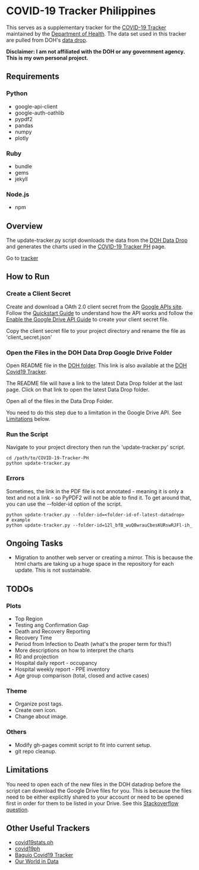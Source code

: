 # COVID-19 Tracker Philippines


This serves as a supplementary tracker for the [COVID-19 Tracker](https://www.doh.gov.ph/covid19tracker) maintained by the [Department of Health](https://www.doh.gov.ph/). The data set used in this tracker are pulled from DOH's [data drop](https://drive.google.com/drive/folders/1ZPPcVU4M7T-dtRyUceb0pMAd8ickYf8o).

**Disclaimer: I am not affiliated with the DOH or any government agency. This is my own personal project.**


## Requirements
### Python
* google-api-client
* google-auth-oathlib
* pypdf2
* pandas
* numpy
* plotly

### Ruby
* bundle
* gems
* jekyll

### Node.js
* npm

## Overview
The update-tracker.py script downloads the data from the [DOH Data Drop](https://drive.google.com/drive/folders/1ZPPcVU4M7T-dtRyUceb0pMAd8ickYf8o)
and generates the charts used in the [COVID-19 Tracker PH](https://donfiguerres.github.io/COVID-19-Tracker-PH/tracker)
page.

Go to [tracker](https://donfiguerres.github.io/COVID-19-Tracker-PH/tracker)

## How to Run
### Create a Client Secret
Create and download a OAth 2.0 client secret from the
[Google APIs site](https://console.developers.google.com/).
Follow the
[Quickstart Guide](https://developers.google.com/drive/api/v3/quickstart/python)
to understand how the API works and follow the
[Enable the Google Drive API Guide](https://developers.google.com/drive/api/v3/enable-drive-api)
to create your client secret file.

Copy the client secret file to your project directory and rename the file as
'client_secret.json'

### Open the Files in the DOH Data Drop Google Drive Folder
Open README file in the [DOH folder](https://drive.google.com/drive/folders/1ZPPcVU4M7T-dtRyUceb0pMAd8ickYf8o).
This link is also available at the [DOH Covid19 Tracker](https://ncovtracker.doh.gov.ph/).

The README file will have a link to the latest Data Drop folder at the last page. Click on that link to open the latest Data Drop folder.

Open all of the files in the Data Drop Folder.

You need to do this step due to a limitation in the Google Drive API. See [Limitations](#limitations)
below.

### Run the Script
Navigate to your project directory then run the 'update-tracker.py' script.

    cd /path/to/COVID-19-Tracker-PH
    python update-tracker.py

### Errors
Sometimes, the link in the PDF file is not annotated - meaning it is only a text
and not a link - so PyPDF2 will not be able to find it. To get around that, you
can use the --folder-id option of the script.

    python update-tracker.py --folder-id=<folder-id-of-latest-datadrop>
    # example
    python update-tracker.py --folder-id=12l_bfB_wuQ8wrauCbesKURswRJFl-ih_

## Ongoing Tasks
* Migration to another web server or creating a mirror. This is because the
html charts are taking up a huge space in the repository for each update. This
is not sustainable.

## TODOs
### Plots
* Top Region
* Testing ang Confirmation Gap
* Death and Recovery Reporting
* Recovery Time
* Period from Infection to Death (what's the proper term for this?)
* More descriptions on how to interpret the charts
* R0 and projection
* Hospital daily report - occupancy
* Hospital weekly report - PPE inventory
* Age group comparison (total, closed and active cases)

### Theme
* Organize post tags.
* Create own icon.
* Change about image.

### Others
* Modify gh-pages commit script to fit into current setup.
* git repo cleanup.


## Limitations
You need to open each of the new files in the DOH datadrop before the script can
download the Google Drive files for you. This is because the files need to be
either explicitly shared to your account or need to be opened first in order
for them to be listed in your Drive. See this [Stackoverflow question](https://stackoverflow.com/questions/62414423/google-drive-api-list-files-in-a-shared-folder-that-are-i-have-not-accessed-ye).

## Other Useful Trackers
* [covid19stats.ph](https://covid19stats.ph/)
* [covid19ph](https://covid19ph.com/)
* [Baguio Covid19 Tracker](http://endcov19.baguio.gov.ph/)
* [Our World in Data](https://ourworldindata.org/coronavirus-data-explorer)
